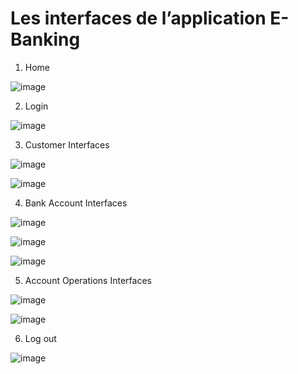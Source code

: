 # Les interfaces de l’application E-Banking

1. Home

![image](https://user-images.githubusercontent.com/81255636/172178906-fd5a6816-44c4-4a17-9eaa-d7e0530ffdb5.png)

2. Login

![image](https://user-images.githubusercontent.com/81255636/172179558-7908a7fe-d370-4103-bef5-c05f40ad3924.png)

3. Customer Interfaces

![image](https://user-images.githubusercontent.com/81255636/172179877-d475a1dc-c075-4e4d-976b-d43e360b262d.png)

![image](https://user-images.githubusercontent.com/81255636/172181419-57e983c2-dcb8-4e9a-bdea-19eed850c8d1.png)

4. Bank Account Interfaces

![image](https://user-images.githubusercontent.com/81255636/172180019-0788bcc7-6232-4ca1-ab0e-addeb5bab13c.png)

![image](https://user-images.githubusercontent.com/81255636/172180207-88258d21-e538-44b4-a8ac-3ccba05e83ea.png)

![image](https://user-images.githubusercontent.com/81255636/172180483-61cd0aec-6b10-479b-8a37-ed78b8a080b2.png)

5. Account Operations Interfaces

![image](https://user-images.githubusercontent.com/81255636/172180669-639cda5e-fb0a-4195-8b85-009659f94532.png)

![image](https://user-images.githubusercontent.com/81255636/172180709-8932af9d-86e8-42b8-9f18-46e9f50fb0a1.png)

6. Log out

![image](https://user-images.githubusercontent.com/81255636/172180749-13055693-2e4f-4cfd-bad7-343252f1f91c.png)

